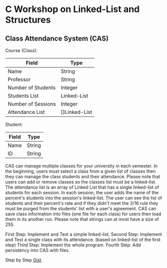 # C Workshop on Linked-List and Structures

## Class Attendance System (CAS)

Course (Class):

| Field              | Type          |
|--------------------|---------------|
| Name               | String        |
| Professor          | String        |
| Number of Students | Integer       |
| Students List      | Linked-List   |
| Number of Sessions | Integer       |
| Attendance List    | []Linked-List |

Student:

| Field | Type   |
|-------|--------|
| Name  | String |
| ID    | String |

CAS can manage multiple classes for your university in each semester. In the beginning, users must select a class from a given list of classes then they can manage the class students and their attendance. Please note that users can add or remove classes so the classes list must be a linked-list.
The attendance list is an array of Linked List that has a single linked-list of students for each session. In each session, the user adds the name of the percent's students into the session's linked-list. The user can see the list of students and their percent's rate and if they didn't meet the 3/16 rule they must be purged from the students' list with a user's agreement.
CAS can save class information into files (one file for each class) for users then load them in its another run.
Please note that strings can at most have a size of 255.


First Step: Implement and Test a simple linked-list.
Second Step: Implement and Test a single class with its attendance. (based on linked-list of the first step)
Third Step: Implement the whole program.
Fourth Step: Add persistency into CAS with files.

Step by Step [Gist](https://gist.github.com/1995parham/12684919529a6f2181208888d5a52cc5).
